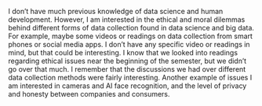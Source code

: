 I don’t have much previous knowledge of data science and human development. However, I am interested in the ethical and moral dilemmas behind different forms of data collection found in data science and big data. For example, maybe some videos or readings on data collection from smart phones or social media apps. I don’t have any specific video or readings in mind, but that could be interesting. I know that we looked into readings regarding ethical issues near the beginning of the semester, but we didn’t go over that much. I remember that the discussions we had over different data collection methods were fairly interesting. Another example of issues I am interested in cameras and AI face recognition, and the level of privacy and honesty between companies and consumers.
